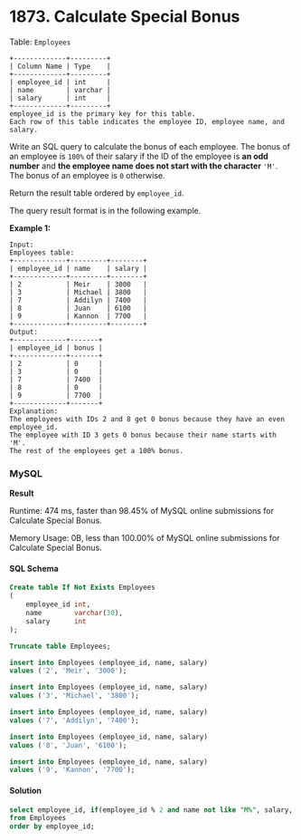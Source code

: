 # 1873. Calculate Special Bonus

Table: `Employees`

```
+-------------+---------+
| Column Name | Type    |
+-------------+---------+
| employee_id | int     |
| name        | varchar |
| salary      | int     |
+-------------+---------+
employee_id is the primary key for this table.
Each row of this table indicates the employee ID, employee name, and salary.
```

Write an SQL query to calculate the bonus of each employee. The bonus of an employee is `100%` of their salary if the ID of the employee is **an odd number** and **the employee name does not start with the character** `'M'`. The bonus of an employee is `0` otherwise.

Return the result table ordered by `employee_id`.

The query result format is in the following example.

**Example 1:**

```
Input: 
Employees table:
+-------------+---------+--------+
| employee_id | name    | salary |
+-------------+---------+--------+
| 2           | Meir    | 3000   |
| 3           | Michael | 3800   |
| 7           | Addilyn | 7400   |
| 8           | Juan    | 6100   |
| 9           | Kannon  | 7700   |
+-------------+---------+--------+
Output:
+-------------+-------+
| employee_id | bonus |
+-------------+-------+
| 2           | 0     |
| 3           | 0     |
| 7           | 7400  |
| 8           | 0     |
| 9           | 7700  |
+-------------+-------+
Explanation:
The employees with IDs 2 and 8 get 0 bonus because they have an even employee_id.
The employee with ID 3 gets 0 bonus because their name starts with 'M'.
The rest of the employees get a 100% bonus.
```

### MySQL <a href="#javascript" id="javascript"></a>

**Result**

Runtime: 474 ms, faster than 98.45% of MySQL online submissions for Calculate Special Bonus.

Memory Usage: 0B, less than 100.00% of MySQL online submissions for Calculate Special Bonus.

#### SQL Schema

```sql
Create table If Not Exists Employees
(
    employee_id int,
    name        varchar(30),
    salary      int
);

Truncate table Employees;

insert into Employees (employee_id, name, salary)
values ('2', 'Meir', '3000');

insert into Employees (employee_id, name, salary)
values ('3', 'Michael', '3800');

insert into Employees (employee_id, name, salary)
values ('7', 'Addilyn', '7400');

insert into Employees (employee_id, name, salary)
values ('8', 'Juan', '6100');

insert into Employees (employee_id, name, salary)
values ('9', 'Kannon', '7700');
```

#### Solution <a href="#javascript" id="javascript"></a>

```sql
select employee_id, if(employee_id % 2 and name not like "M%", salary, 0) as bonus
from Employees
order by employee_id;
```
